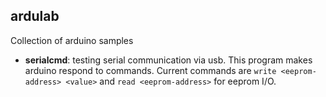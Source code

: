 ## ardulab

Collection of arduino samples

* **serialcmd**: testing serial communication via usb. This program makes arduino respond to commands. Current commands are `write <eeprom-address> <value>` and `read <eeprom-address>` for eeprom I/O.
